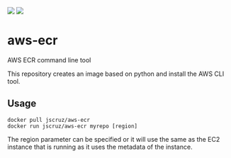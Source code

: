 [![](https://images.microbadger.com/badges/image/jscruz/aws-ecr.svg)](https://hub.docker.com/r/jscruz/aws-ecr "Docker Hub")
[![](https://images.microbadger.com/badges/version/jscruz/aws-ecr.svg)](https://hub.docker.com/r/jscruz/aws-ecr "Docker Hub")
# aws-ecr
AWS ECR command line tool

This repository creates an image based on python and install the AWS CLI tool. 

## Usage

```
docker pull jscruz/aws-ecr
docker run jscruz/aws-ecr myrepo [region]
```
The region parameter can be specified or it will use the same as the EC2 instance that is running as it uses the metadata of the instance.

